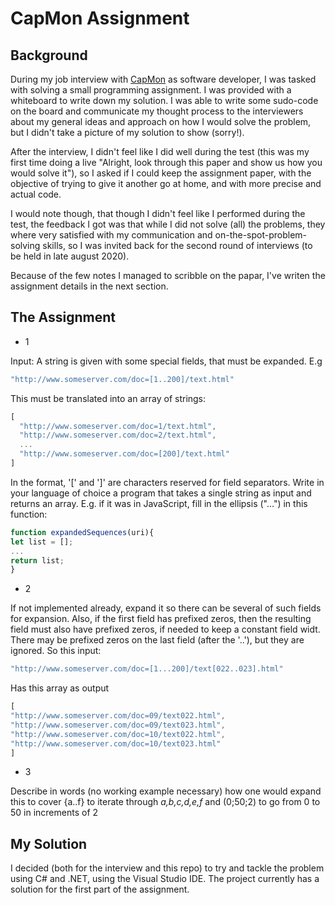 # CapMon Assignment

## Background

During my job interview with [CapMon](https://capmon.dk/) as software developer, I was tasked with solving a small programming assignment. I was provided with a whiteboard to write down my solution. I was able to write some sudo-code on the board and communicate my thought process to the interviewers about my general ideas and approach on how I would solve the problem, but I didn't take a picture of my solution to show (sorry!). 

After the interview, I didn't feel like I did well during the test (this was my first time doing a live "Alright, look through this paper and show us how you would solve it"), so I asked if I could keep the assignment paper, with the objective of trying to give it another go at home, and with more precise and actual code.

I would note though, that though I didn't feel like I performed during the test, the feedback I got was that while I did not solve (all) the problems, they where very satisfied with my communication and on-the-spot-problem-solving skills, so I was invited back for the second round of interviews (to be held in late august 2020).

Because of the few notes I managed to scribble on the papar, I've writen the assignment details in the next section.

## The Assignment
- 1

Input: A string is given with some special fields, that must be expanded. E.g

```javascript
"http://www.someserver.com/doc=[1..200]/text.html"
```

This must be translated into an array of strings:

```javascript
[
  "http://www.someserver.com/doc=1/text.html",
  "http://www.someserver.com/doc=2/text.html",
  ...
  "http://www.someserver.com/doc=[200]/text.html"
]
```

In the format, '[' and ']' are characters reserved for field separators. Write in your language of choice a program that takes a single string as input and returns an array. 
E.g. if it was in JavaScript, fill in the ellipsis ("...") in this function:

```javascript
function expandedSequences(uri){
let list = [];
...
return list;
}
```

- 2 

If not implemented already, expand it so there can be several of such fields for expansion. Also, if the first field has prefixed zeros, then the resulting field must also have prefixed zeros, if needed to keep a constant field widt. There may be prefixed zeros on the last field (after the '..'), but they are ignored. So this input:

```javascript
"http://www.someserver.com/doc=[1...200]/text[022..023].html"
```

Has this array as output

```javascript
[
"http://www.someserver.com/doc=09/text022.html",
"http://www.someserver.com/doc=09/text023.html",
"http://www.someserver.com/doc=10/text022.html",
"http://www.someserver.com/doc=10/text023.html"
]
```

- 3

Describe in words (no working example necessary) how one would expand this to cover {a..f} to iterate through *a,b,c,d,e,f* and (0;50;2) to go from 0 to 50 in increments of 2

## My Solution

I decided (both for the interview and this repo) to try and tackle the problem using C# and .NET, using the Visual Studio IDE. The project currently has a solution for the first part of the assignment.
